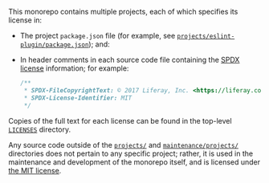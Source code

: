 This monorepo contains multiple projects, each of which specifies its license in:

-   The project `package.json` file (for example, see [`projects/eslint-plugin/package.json`](./projects/eslint-plugin/package.json)); and:

-   In header comments in each source code file containing the [SPDX license](https://spdx.org/licenses/) information; for example:

    ```js
    /**
     * SPDX-FileCopyrightText: © 2017 Liferay, Inc. <https://liferay.com>
     * SPDX-License-Identifier: MIT
     */
    ```

Copies of the full text for each license can be found in the top-level [`LICENSES`](./LICENSES) directory.

Any source code outside of the [`projects/`](./projects) and [`maintenance/projects/`](./maintenance/projects) directories does not pertain to any specific project; rather, it is used in the maintenance and development of the monorepo itself, and is licensed under [the MIT license](./LICENSES/MIT.txt).
